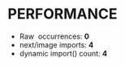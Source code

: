 # PERFORMANCE

- Raw <img> occurrences: **0**
- next/image imports: **4**
- dynamic import() count: **4**